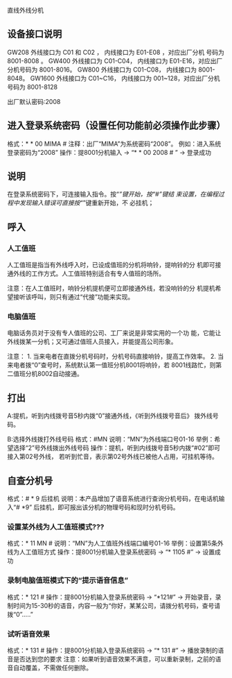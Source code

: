 直线外线分机

## 设备接口说明
GW208  外线接口为 C01 和 C02 ， 内线接口为 E01-E08 ，对应出厂分机 号码为 8001-8008 。
GW400  外线接口为 C01-C04，     内线接口为 E01-E16，对应出厂分机号码为 8001-8016。
GW800  外线接口为 C01-C08，     内线接口为 8001-8048。
GW1600 外线接口为 C01~C16，     内线接口为 001~128，对应出厂分机号码为 8001-8128

出厂默认密码:2008

## 进入登录系统密码（设置任何功能前必须操作此步骤）
格式：* * 00 MIMA #
注释：出厂“MIMA”为系统密码“2008”。
例如：进入系统登录密码为“2008”
操作：提8001分机输入 -> “* * 00 2008 # ” -> 登录成功


## 说明

在登录系统密码下，可连接输入指令。按“*”键开始，按“#”键结
束设置，在编程过程中发现输入错误可直接按“*”键重新开始，不
必挂机；


## 呼入
### 人工值班
人工值班是指当有外线呼入时，已设成值班的分机将响铃，提响铃的分
机即可接通外线的工作方式。人工值班特别适合有专人值班的场所。

注意：在人工值班时，响铃分机提机便可立即接通外线，若没响铃的分
机提机希望接听该呼叫，则只有通过“代接”功能来实现。

### 电脑值班
电脑话务员对于没有专人值班的公司、工厂来说是非常实用的一个功
能，它能让外线拨某一分机；又可通过值班人员接入，并能提高公司形象。

注意：
    1. 当来电者在直拨分机号码时，分机号码直接响铃，提高工作效率。
    2. 当来电者拨“0”查号时，系统默认第一值班分机8001将响铃，若
       8001线路忙，则第二值班分机8002自动接通。


## 打出
A:提机，听到内线拨号音5秒内拨“0”接通外线，《听到外线拨号音后》 拨外线号码。

B:选择外线拨打外线号码
格式：#MN
说明：“MN”为外线端口号01-16
举例：希望选择“2”号外线拨出外线号码
操作：提机，听到内线拨号音5秒内拨“#02”即可接入第02号外线，
若听到忙音，表示第02号外线已被他人占用，可挂机等待。



## 自查分机号
格式：# * 9 后挂机
说明：本产品增加了语音系统进行查询分机号码，在电话机输入“# *9”
后挂机，即可报出该分机的物理号码和现时分机号码。





### 设置某外线为人工值班模式???
格式：* 11 MN #
说明：“MN”为人工值班外线端口编号01-16
举例：设置第5条外线为人工值班方式
操作：提8001分机输入登录系统密码 -> “* 1105 #” ->  设置成功


### 录制电脑值班模式下的“提示语音信息”
格式：* 121 #
操作：提8001分机输入登录系统密码 -> “*121#” -> 开始录音，录制时间为15-30秒的语音，内容一般为“你好，某某公司，请拨分机号码，查号请拨“0”.....”

### 试听语音效果
格式：* 131 #
操作：提8001分机输入登录系统密码 -> “* 131 #” -> 播放录制的语音是否达到您的要求
注意：如果听到语音效果不满意，可以重新录制，之前的语音自动覆盖，不需做任何删除。
